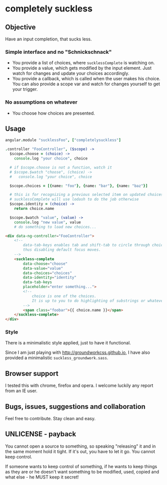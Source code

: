 completely suckless
===================

## Objective

Have an input completion, that sucks less.

### Simple interface and no "Schnickschnack"

- You provide a list of choices, where ``sucklessComplete`` is watching on.
- You provide a value, which gets modified by the input element.
    Just watch for changes and update your choices accordingly.
- You provide a callback, which is called when the user makes his choice.
    You can also provide a scope var and watch for changes yourself to get your trigger.


### No assumptions on whatever

- You choose how choices are presented.


## Usage


```coffeescript
angular.module "sucklessFoo", ["completelysuckless"]

.controller "FooController", ($scope) ->
  $scope.choose = (choice) ->
    console.log "your choice", choice

  # if $scope.choose is not a function, watch it
  # $scope.$watch "choose", (choice) ->
  #   console.log "your choice", choice

  $scope.choices = [{name: "foo"}, {name: "bar"}, {name: "baz"}]

  # this is for recognizing a previous selected item on updated choices
  # sucklessComplete will use lodash to do the job otherwise
  $scope.identity = (choice) ->
    return choice.name

  $scope.$watch "value", (value) ->
    console.log "new value", value
    # do something to load new choices...
```

```html
<div data-ng-controller="FooController">
    <!--
        data-tab-keys enables tab and shift-tab to circle through choices,
        thus disabling default focus moves.
    -->
    <suckless-complete
        data-choose="choose"
        data-value="value"
        data-choices="choices"
        data-identity="identity"
        data-tab-keys
        placeholder="enter something...">
        <!--
            choice is one of the choices.
            It is up to you to do highlighting of substrings or whatever
        -->
        <span class="foobar">{{ choice.name }}</span>
    </suckless-complete>
</div>
```

### Style

There is a minimalistic style applied, just to have it functional.

Since I am just playing with http://groundworkcss.github.io, I have also provided a minimalistic ``suckless_groundwork.sass``.


## Browser support

I tested this with chrome, firefox and opera. I welcome luckily any report from an IE user.


## Bugs, issues, suggestions and collaboration

Feel free to contribute. Stay clean and easy.


## UNLICENSE - payback

You cannot open a source to something, so speaking "releasing" it and in the same moment hold it tight.
If it's out, you have to let it go. You cannot keep control.

If someone wants to keep control of something, if he wants to keep things as they are or he doesn't want something to be modified, used, copied and what else - he MUST keep it secret!
